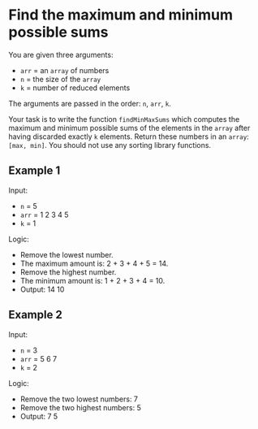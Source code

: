# Find the maximum and minimum possible sums

You are given three arguments:
- `arr` = an `array` of numbers
- `n` = the size of the `array`
- `k` = number of reduced elements

The arguments are passed in the order: `n`, `arr`, `k`.

Your task is to write the function `findMinMaxSums` which computes the maximum and minimum possible sums of the elements in the `array` after having discarded exactly `k` elements. Return these numbers in an `array`: `[max, min]`. You should not use any sorting library functions.

## Example 1

Input:

- `n` = 5
- `arr` = 1 2 3 4 5
- `k` = 1

Logic:

- Remove the lowest number.
- The maximum amount is: 2 + 3 + 4 + 5 = 14.
- Remove the highest number.
- The minimum amount is: 1 + 2 + 3 + 4 = 10.
- Output: 14 10

## Example 2

Input:

- `n` = 3
- `arr` = 5 6 7
- `k` = 2

Logic:

- Remove the two lowest numbers: 7
- Remove the two highest numbers: 5
- Output: 7 5